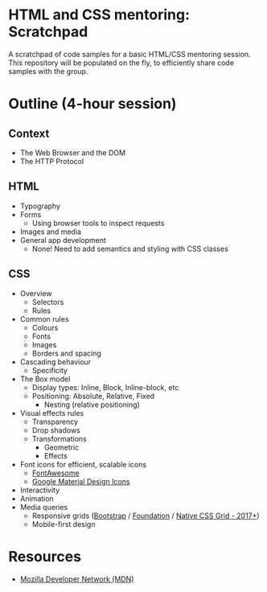 # HTML and CSS mentoring: Scratchpad

A scratchpad of code samples for a basic HTML/CSS mentoring session. This repository
will be populated on the fly, to efficiently share code samples with the group.

# Outline (4-hour session)

## Context

* The Web Browser and the DOM
* The HTTP Protocol

## HTML

* Typography
* Forms
  - Using browser tools to inspect requests
* Images and media
* General app development
  - None! Need to add semantics and styling with CSS classes

## CSS

* Overview
  - Selectors
  - Rules
* Common rules
  - Colours
  - Fonts
  - Images
  - Borders and spacing
* Cascading behaviour
  - Specificity
* The Box model
  - Display types: Inline, Block, Inline-block, etc
  - Positioning: Absolute, Relative, Fixed
    * Nesting (relative positioning)
* Visual effects rules
  - Transparency
  - Drop shadows
  - Transformations
    * Geometric
    * Effects
* Font icons for efficient, scalable icons
  - [FontAwesome](http://fontawesome.io)
  - [Google Material Design Icons](https://material.io/icons/)
* Interactivity
* Animation
* Media queries
  - Responsive grids ([Bootstrap](http://getbootstrap.com/css/) / [Foundation](http://foundation.zurb.com/sites/docs/) / [Native CSS Grid - 2017+](https://developer.mozilla.org/en-US/docs/Web/CSS/CSS_Grid_Layout))
  - Mobile-first design


# Resources

* [Mozilla Developer Network (MDN)](https://developer.mozilla.org/en-US/docs/Web)